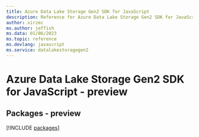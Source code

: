 ```yaml
---
title: Azure Data Lake Storage Gen2 SDK for JavaScript
description: Reference for Azure Data Lake Storage Gen2 SDK for JavaScript
author: xirzec
ms.author: jeffish
ms.data: 01/06/2023
ms.topic: reference
ms.devlang: javascript
ms.service: datalakestoragegen2
---
```

# Azure Data Lake Storage Gen2 SDK for JavaScript - preview
## Packages - preview
[!INCLUDE [packages](data-lake-storage-gen2-index.md)]
